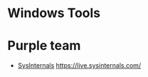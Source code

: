 # Windows Tools

# Purple team
* [SysInternals](https://docs.microsoft.com/en-us/sysinternals/downloads/)
  https://live.sysinternals.com/
